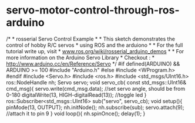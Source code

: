 # servo-motor-control-through-ros-arduino
/*  * rosserial Servo Control Example  *  * This sketch demonstrates the control of hobby R/C servos  * using ROS and the arduiono  *   * For the full tutorial write up, visit  * www.ros.org/wiki/rosserial_arduino_demos  *  * For more information on the Arduino Servo Library  * Checkout :  * http://www.arduino.cc/en/Reference/Servo  */  #if defined(ARDUINO) &amp;&amp; ARDUINO >= 100   #include "Arduino.h" #else   #include &lt;WProgram.h> #endif  #include &lt;Servo.h>  #include &lt;ros.h> #include &lt;std_msgs/UInt16.h>  ros::NodeHandle  nh;  Servo servo;  void servo_cb( const std_msgs::UInt16&amp; cmd_msg){   servo.write(cmd_msg.data); //set servo angle, should be from 0-180     digitalWrite(13, HIGH-digitalRead(13));  //toggle led   }   ros::Subscriber&lt;std_msgs::UInt16> sub("servo", servo_cb);  void setup(){   pinMode(13, OUTPUT);    nh.initNode();   nh.subscribe(sub);      servo.attach(9); //attach it to pin 9 }  void loop(){   nh.spinOnce();   delay(1); }
